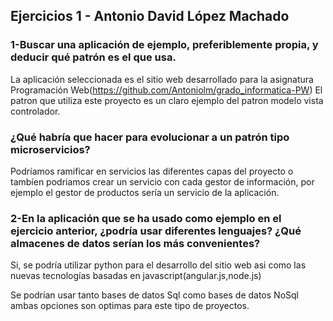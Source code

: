 ## Ejercicios 1 - Antonio David López Machado

### 1-Buscar una aplicación de ejemplo, preferiblemente propia, y deducir qué patrón es el que usa.

La aplicación seleccionada es el sitio web desarrollado para la asignatura Programación Web(https://github.com/Antoniolm/grado_informatica-PW)
El patron que utiliza este proyecto es un claro ejemplo del patron modelo vista controlador.

### ¿Qué habría que hacer para evolucionar a un patrón tipo microservicios?

Podríamos ramificar en servicios las diferentes capas del proyecto o tambíen podriamos
crear un servicio con cada gestor de información, por ejemplo el gestor de productos sería
un servicio de la aplicación.

### 2-En la aplicación que se ha usado como ejemplo en el ejercicio anterior, ¿podría usar diferentes lenguajes? ¿Qué almacenes de datos serían los más convenientes?
Si, se podría utilizar python para el desarrollo del sitio web asi como las nuevas
tecnologías basadas en javascript(angular.js,node.js)

Se podrían usar tanto bases de datos Sql como bases de datos NoSql ambas opciones son optimas
para este tipo de proyectos.
